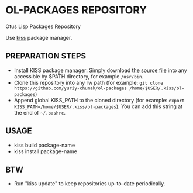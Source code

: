 OL-PACKAGES REPOSITORY
======================

Otus Lisp Packages Repository

Use [kiss](https://k1ss.org/package-manager) package manager.

PREPARATION STEPS
-----------------

* Install KISS package manager: Simply download [the source file](https://raw.githubusercontent.com/kisslinux/kiss/master/kiss)
   into any accessible by $PATH directory, for example `/usr/bin`.
* Clone this repository into any rw path (for example: `git clone https://github.com/yuriy-chumak/ol-packages /home/$USER/.kiss/ol-packages`)
* Append global KISS_PATH to the cloned directory (for example: `export KISS_PATH=/home/$USER/.kiss/ol-packages`). You can add this string at the end of `~/.bashrc`.

USAGE
-----

* kiss build package-name
* kiss install package-name

BTW
---

* Run "kiss update" to keep repositories up-to-date periodically.
